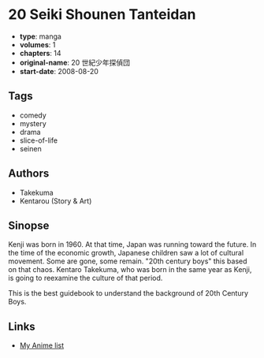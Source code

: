 # 20 Seiki Shounen Tanteidan

-   **type**: manga
-   **volumes**: 1
-   **chapters**: 14
-   **original-name**: 20 世紀少年探偵団
-   **start-date**: 2008-08-20

## Tags

-   comedy
-   mystery
-   drama
-   slice-of-life
-   seinen

## Authors

-   Takekuma
-   Kentarou (Story & Art)

## Sinopse

Kenji was born in 1960. At that time, Japan was running toward the future. In the time of the economic growth, Japanese children saw a lot of cultural movement. Some are gone, some remain. "20th century boys" this based on that chaos. Kentaro Takekuma, who was born in the same year as Kenji, is going to reexamine the culture of that period.

This is the best guidebook to understand the background of 20th Century Boys.

## Links

-   [My Anime list](https://myanimelist.net/manga/90757/20_Seiki_Shounen_Tanteidan)
